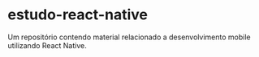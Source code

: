 # estudo-react-native
Um repositório contendo material relacionado a desenvolvimento mobile utilizando React Native.
